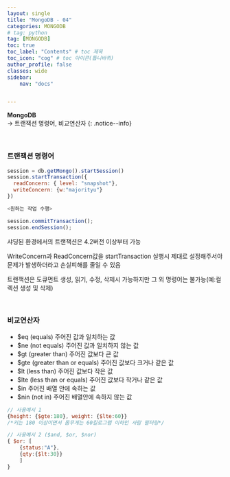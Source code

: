 ```yaml
---
layout: single
title: "MongoDB - 04"
categories: MONGODB
# tag: python
tag: [MONGODB]
toc: true
toc_label: "Contents" # toc 제목
toc_icon: "cog" # toc 아이콘(톱니바퀴)
author_profile: false
classes: wide
sidebar:
    nav: "docs"


---
```




**MongoDB** 
<br> → 트랜잭션 명령어, 비교연산자
{: .notice--info}

<br>

### 트랜잭션 명령어

```javascript
session = db.getMongo().startSession()
session.startTransaction({
  readConcern: { level: "snapshot"},
  writeConcern: {w:"majorityu"}
})

<원하는 작업 수행>

session.commitTransaction();
session.endSession();
```

샤딩된 환경에서의 트랜잭션은 4.2버전 이상부터 가능

WriteConcern과 ReadConcern값을 startTransaction 실행시 제대로 설정해주서야 문제가 발생하더라고 손실피해를 줄일 수 있음

트랜잭션은 도큐먼트 생성, 읽기, 수정, 삭제시 가능하지만 그 외 명령어는 불가능(예:컬렉션 생성 및 삭제)

<br>

### 비교연산자

- $eq
  (equals) 주어진 값과 일치하는 값
- $ne
  (not equals) 주어진 값과 일치하지 않는 값
- $gt
  (greater than) 주어진 값보다 큰 값
- $gte
  (greater than or equals) 주어진 값보다 크거나 같은 값
- $lt
  (less than) 주어진 값보다 작은 값
- $lte
  (less than or equals) 주어진 값보다 작거나 같은 값
- $in
  주어진 배열 안에 속하는 값
- $nin
  (not in) 주어진 배열안에 속하지 않는 값

```javascript
// 사용예시 1
{height: {$gte:180}, weight: {$lte:60}}
/*키는 180 이상이면서 몸무게는 60킬로그램 이하인 사람 필터링*/

// 사용예시 2 ($and, $or, $nor)
{ $or: [
    {status:"A"},
    {qty:{$lt:30}}
	]
}
```



